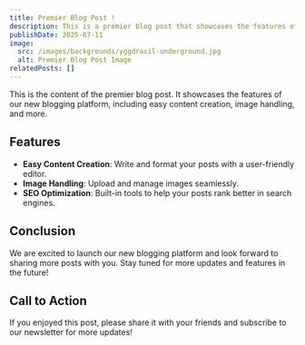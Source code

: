 ```yaml
---
title: Premier Blog Post !
description: This is a premier blog post that showcases the features of our new blogging platform.
publishDate: 2025-07-11
image:
  src: /images/backgrounds/yggdrasil-underground.jpg
  alt: Premier Blog Post Image
relatedPosts: []
---
```


This is the content of the premier blog post. It showcases the features of our new blogging platform, including easy content creation, image handling, and more.

## Features

- **Easy Content Creation**: Write and format your posts with a user-friendly editor.
- **Image Handling**: Upload and manage images seamlessly.
- **SEO Optimization**: Built-in tools to help your posts rank better in search engines.

## Conclusion

We are excited to launch our new blogging platform and look forward to sharing more posts with you. Stay tuned for more updates and features in the future!

## Call to Action

If you enjoyed this post, please share it with your friends and subscribe to our newsletter for more updates!
